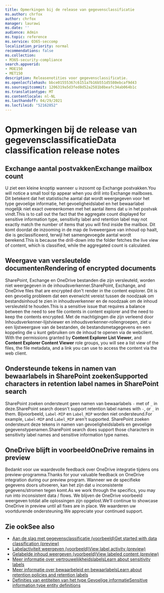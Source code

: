 ```yaml
---
title: Opmerkingen bij de release van gegevensclassificatie
ms.author: chrfox
author: chrfox
manager: laurawi
ms.date: ''
audience: Admin
ms.topic: reference
ms.service: O365-seccomp
localization_priority: normal
recommendations: false
ms.collection:
- M365-security-compliance
search.appverid:
- MOE150
- MET150
description: Releasenotities voor gegevensclassificatie.
ms.openlocfilehash: bbce01555367c6151a7b16b551d5580ebcaf9d43
ms.sourcegitcommit: 1206319a5d3fed8d52a2581b8beafc34ab064b1c
ms.translationtype: MT
ms.contentlocale: nl-NL
ms.lasthandoff: 04/29/2021
ms.locfileid: "52162852"
---
```

# <a name="data-classification-release-notes"></a><span data-ttu-id="396a7-103">Opmerkingen bij de release van gegevensclassificatie</span><span class="sxs-lookup"><span data-stu-id="396a7-103">Data classification release notes</span></span>


## <a name="exchange-mailbox-count"></a><span data-ttu-id="396a7-104">Exchange aantal postvakken</span><span class="sxs-lookup"><span data-stu-id="396a7-104">Exchange mailbox count</span></span>

<span data-ttu-id="396a7-105">U ziet een kleine knoptip wanneer u inzoomt op Exchange postvakken.</span><span class="sxs-lookup"><span data-stu-id="396a7-105">You will notice a small tool tip appear when you drill into Exchange mailboxes.</span></span> <span data-ttu-id="396a7-106">Dit betekent dat het statistische aantal dat wordt weergegeven voor het type gevoelige informatie, het gevoeligheidslabel en het bewaarlabel mogelijk niet exact overeenkomen met het aantal items dat u in het postvak vindt.</span><span class="sxs-lookup"><span data-stu-id="396a7-106">This is to call out the fact that the aggregate count displayed for sensitive information type, sensitivity label and retention label may not exactly match the number of items that you will find inside the mailbox.</span></span> <span data-ttu-id="396a7-107">Dit komt doordat de inzooming in de map de liveweergave van inhoud op haalt, die is geclassificeerd, terwijl het samengevoegde aantal wordt berekend.</span><span class="sxs-lookup"><span data-stu-id="396a7-107">This is because the drill-down into the folder fetches the live view of content, which is classified, while the aggregated count is calculated.</span></span>


## <a name="rendering-of-encrypted-documents"></a><span data-ttu-id="396a7-108">Weergave van versleutelde documenten</span><span class="sxs-lookup"><span data-stu-id="396a7-108">Rendering of encrypted documents</span></span>

<span data-ttu-id="396a7-109">SharePoint, Exchange en OneDrive bestanden die zijn versleuteld, worden niet weergegeven in de inhoudsverkenner.</span><span class="sxs-lookup"><span data-stu-id="396a7-109">SharePoint, Exchange, and OneDrive files that are encrypted don't render in the content explorer.</span></span> <span data-ttu-id="396a7-110">Dit is een gevoelig probleem dat een evenwicht vereist tussen de noodzaak om bestandsinhoud te zien in inhoudsverkenner en de noodzaak om de inhoud versleuteld te houden.</span><span class="sxs-lookup"><span data-stu-id="396a7-110">This is a sensitive issue that requires a balance between the need to see file contents in content explorer and the need to keep the contents encrypted.</span></span> <span data-ttu-id="396a7-111">Met de machtigingen die zijn verleend  door Inhoudsverkenner-lijstviewer en inhoudsverkenner-rollengroepen, ziet u een lijstweergave van de bestanden, de bestandsmetagegevens en een koppeling die u kunt gebruiken om de inhoud te openen via de webclient. </span><span class="sxs-lookup"><span data-stu-id="396a7-111">With the permissions granted by **Content Explorer List Viewer**, and **Content Explorer Content Viewer** role groups, you will see a list view of the files, the file  metadata, and a link you can use to access the content via the web client.</span></span>

## <a name="supported-characters-in-retention-label-names-in-sharepoint-search"></a><span data-ttu-id="396a7-112">Ondersteunde tekens in namen van bewaarlabels in SharePoint zoeken</span><span class="sxs-lookup"><span data-stu-id="396a7-112">Supported characters in retention label names in SharePoint search</span></span>

<span data-ttu-id="396a7-113">SharePoint zoeken ondersteunt geen namen van bewaarlabels `-` met of `_` in deze.</span><span class="sxs-lookup"><span data-stu-id="396a7-113">SharePoint search doesn't support retention label names with `-`, or `_` in them.</span></span> <span data-ttu-id="396a7-114">Bijvoorbeeld, `Label-MIP` en `Label_MIP` worden niet ondersteund.</span><span class="sxs-lookup"><span data-stu-id="396a7-114">For example, `Label-MIP` and `Label_MIP` aren't supported.</span></span> <span data-ttu-id="396a7-115">SharePoint zoeken ondersteunt deze tekens in namen van gevoeligheidslabels en gevoelige gegevenstypenamen.</span><span class="sxs-lookup"><span data-stu-id="396a7-115">SharePoint search does support those characters in sensitivity label names and sensitive information type names.</span></span>

## <a name="onedrive-remains-in-preview"></a><span data-ttu-id="396a7-116">OneDrive blijft in voorbeeld</span><span class="sxs-lookup"><span data-stu-id="396a7-116">OneDrive remains in preview</span></span>

<span data-ttu-id="396a7-117">Bedankt voor uw waardevolle feedback over OneDrive integratie tijdens ons preview-programma.</span><span class="sxs-lookup"><span data-stu-id="396a7-117">Thanks for your valuable feedback on OneDrive integration during our preview program.</span></span> <span data-ttu-id="396a7-118">Wanneer we de specifieke gegevens doors uitvoeren, kan het zijn dat u inconsistente gegevens/stromen tegen komt.</span><span class="sxs-lookup"><span data-stu-id="396a7-118">As we work through the specifics, you may run into inconsistent data / flows.</span></span> <span data-ttu-id="396a7-119">We blijven de OneDrive voorbeeld weergeven totdat alle oplossingen zijn opgelost.</span><span class="sxs-lookup"><span data-stu-id="396a7-119">We'll continue to showcase OneDrive in preview until all fixes are in place.</span></span> <span data-ttu-id="396a7-120">We waarderen uw voortdurende ondersteuning.</span><span class="sxs-lookup"><span data-stu-id="396a7-120">We appreciate your continued support.</span></span>


## <a name="see-also"></a><span data-ttu-id="396a7-121">Zie ook</span><span class="sxs-lookup"><span data-stu-id="396a7-121">See also</span></span>

- [<span data-ttu-id="396a7-122">Aan de slag met gegevensclassificatie (voorbeeld)</span><span class="sxs-lookup"><span data-stu-id="396a7-122">Get started with data classification (preview)</span></span>](data-classification-overview.md)
- [<span data-ttu-id="396a7-123">Labelactiviteit weergeven (voorbeeld)</span><span class="sxs-lookup"><span data-stu-id="396a7-123">View label activity (preview)</span></span>](data-classification-activity-explorer.md)
- [<span data-ttu-id="396a7-124">Gelabelde inhoud weergeven (voorbeeld)</span><span class="sxs-lookup"><span data-stu-id="396a7-124">View labeled content (preview)</span></span>](data-classification-content-explorer.md)
- [<span data-ttu-id="396a7-125">Meer informatie over vertrouwelijkheidslabels</span><span class="sxs-lookup"><span data-stu-id="396a7-125">Learn about sensitivity labels</span></span>](sensitivity-labels.md)
- [<span data-ttu-id="396a7-126">Meer informatie over bewaarbeleid en bewaarlabels</span><span class="sxs-lookup"><span data-stu-id="396a7-126">Learn about retention policies and retention labels</span></span>](retention.md)
- [<span data-ttu-id="396a7-127">Definities van entiteiten van het type Gevoelige informatie</span><span class="sxs-lookup"><span data-stu-id="396a7-127">Sensitive information type entity definitions</span></span>](sensitive-information-type-entity-definitions.md)